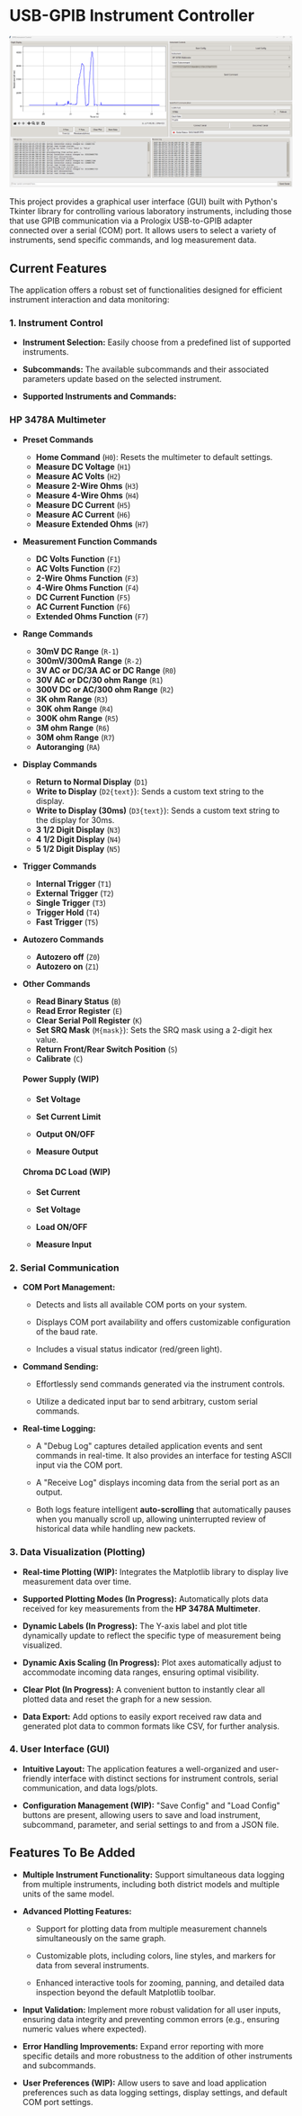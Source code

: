 # USB-GPIB Instrument Controller

![Fully Built Robot](Images/GPIB_IC_GUI.png)

This project provides a graphical user interface (GUI) built with Python's Tkinter library for controlling various laboratory instruments, including those that use GPIB communication via a Prologix USB-to-GPIB adapter connected over a serial (COM) port. It allows users to select a variety of instruments, send specific commands, and log measurement data. 

## Current Features

The application offers a robust set of functionalities designed for efficient instrument interaction and data monitoring:

### 1. Instrument Control

* **Instrument Selection:** Easily choose from a predefined list of supported instruments.

* **Subcommands:** The available subcommands and their associated parameters update based on the selected instrument.

* **Supported Instruments and Commands:**

 ### HP 3478A Multimeter

* **Preset Commands**
    * **Home Command** (`H0`): Resets the multimeter to default settings.
    * **Measure DC Voltage** (`H1`)
    * **Measure AC Volts** (`H2`)
    * **Measure 2-Wire Ohms** (`H3`)
    * **Measure 4-Wire Ohms** (`H4`)
    * **Measure DC Current** (`H5`)
    * **Measure AC Current** (`H6`)
    * **Measure Extended Ohms** (`H7`)

* **Measurement Function Commands**
    * **DC Volts Function** (`F1`)
    * **AC Volts Function** (`F2`)
    * **2-Wire Ohms Function** (`F3`)
    * **4-Wire Ohms Function** (`F4`)
    * **DC Current Function** (`F5`)
    * **AC Current Function** (`F6`)
    * **Extended Ohms Function** (`F7`)

* **Range Commands**
    * **30mV DC Range** (`R-1`)
    * **300mV/300mA Range** (`R-2`)
    * **3V AC or DC/3A AC or DC Range** (`R0`)
    * **30V AC or DC/30 ohm Range** (`R1`)
    * **300V DC or AC/300 ohm Range** (`R2`)
    * **3K ohm Range** (`R3`)
    * **30K ohm Range** (`R4`)
    * **300K ohm Range** (`R5`)
    * **3M ohm Range** (`R6`)
    * **30M ohm Range** (`R7`)
    * **Autoranging** (`RA`)

* **Display Commands**
    * **Return to Normal Display** (`D1`)
    * **Write to Display** (`D2{text}`): Sends a custom text string to the display.
    * **Write to Display (30ms)** (`D3{text}`): Sends a custom text string to the display for 30ms.
    * **3 1/2 Digit Display** (`N3`)
    * **4 1/2 Digit Display** (`N4`)
    * **5 1/2 Digit Display** (`N5`)

* **Trigger Commands**
    * **Internal Trigger** (`T1`)
    * **External Trigger** (`T2`)
    * **Single Trigger** (`T3`)
    * **Trigger Hold** (`T4`)
    * **Fast Trigger** (`T5`)

* **Autozero Commands**
    * **Autozero off** (`Z0`)
    * **Autozero on** (`Z1`)

* **Other Commands**
    * **Read Binary Status** (`B`)
    * **Read Error Register** (`E`)
    * **Clear Serial Poll Register** (`K`)
    * **Set SRQ Mask** (`M{mask}`): Sets the SRQ mask using a 2-digit hex value.
    * **Return Front/Rear Switch Position** (`S`)
    * **Calibrate** (`C`)

  #### Power Supply (WIP)

  * **Set Voltage**

  * **Set Current Limit**

  * **Output ON/OFF**

  * **Measure Output**

  #### Chroma DC Load (WIP)

  * **Set Current**

  * **Set Voltage**

  * **Load ON/OFF**

  * **Measure Input**

### 2. Serial Communication

* **COM Port Management:**

  * Detects and lists all available COM ports on your system.

  * Displays COM port availability and offers customizable configuration of the baud rate.

  * Includes a visual status indicator (red/green light).

* **Command Sending:**

  * Effortlessly send commands generated via the instrument controls.

  * Utilize a dedicated input bar to send arbitrary, custom serial commands.

* **Real-time Logging:**

  * A "Debug Log" captures detailed application events and sent commands in real-time. It also provides an interface for testing ASCII input via the COM port.

  * A "Receive Log" displays incoming data from the serial port as an output.

  * Both logs feature intelligent **auto-scrolling** that automatically pauses when you manually scroll up, allowing uninterrupted review of historical data while handling new packets.

### 3. Data Visualization (Plotting)

* **Real-time Plotting (WIP):** Integrates the Matplotlib library to display live measurement data over time.

* **Supported Plotting Modes (In Progress):** Automatically plots data received for key measurements from the **HP 3478A Multimeter**.

* **Dynamic Labels (In Progress):** The Y-axis label and plot title dynamically update to reflect the specific type of measurement being visualized.

* **Dynamic Axis Scaling (In Progress):** Plot axes automatically adjust to accommodate incoming data ranges, ensuring optimal visibility.

* **Clear Plot (In Progress):** A convenient button to instantly clear all plotted data and reset the graph for a new session.

* **Data Export:** Add options to easily export received raw data and generated plot data to common formats like CSV, for further analysis.


### 4. User Interface (GUI)

* **Intuitive Layout:** The application features a well-organized and user-friendly interface with distinct sections for instrument controls, serial communication, and data logs/plots.

* **Configuration Management (WIP):** "Save Config" and "Load Config" buttons are present, allowing users to save and load instrument, subcommand, parameter, and serial settings to and from a JSON file.



## Features To Be Added

* **Multiple Instrument Functionality:** Support simultaneous data logging from multiple instruments, including both district models and multiple units of the same model.

* **Advanced Plotting Features:**

  * Support for plotting data from multiple measurement channels simultaneously on the same graph.

  * Customizable plots, including colors, line styles, and markers for data from several instruments.

  * Enhanced interactive tools for zooming, panning, and detailed data inspection beyond the default Matplotlib toolbar.


* **Input Validation:** Implement more robust validation for all user inputs, ensuring data integrity and preventing common errors (e.g., ensuring numeric values where expected).


* **Error Handling Improvements:** Expand error reporting with more specific details and more robustness to the addition of other instruments and subcommands.

* **User Preferences (WIP):** Allow users to save and load application preferences such as data logging settings, display settings, and default COM port settings.